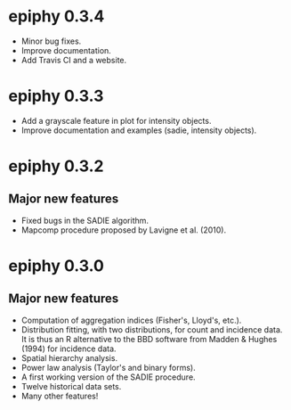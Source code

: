 # epiphy 0.3.4

- Minor bug fixes.
- Improve documentation.
- Add Travis CI and a website.

# epiphy 0.3.3

- Add a grayscale feature in plot for intensity objects.
- Improve documentation and examples (sadie, intensity objects).

# epiphy 0.3.2

## Major new features

- Fixed bugs in the SADIE algorithm.
- Mapcomp procedure proposed by Lavigne et al. (2010).

# epiphy 0.3.0

## Major new features

- Computation of aggregation indices (Fisher's, Lloyd's, etc.).
- Distribution fitting, with two distributions, for count and incidence data. It is thus an R alternative to the BBD software from Madden & Hughes (1994) for incidence data.
- Spatial hierarchy analysis.
- Power law analysis (Taylor's and binary forms).
- A first working version of the SADIE procedure.
- Twelve historical data sets.
- Many other features!

